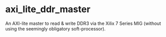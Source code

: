 # axi_lite_ddr_master
 An AXI-lite master to read & write DDR3 via the Xilix 7 Series MIG (without using the seemingly obligatory soft-processor).
